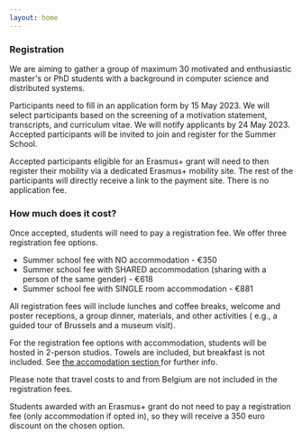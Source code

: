 ```yaml
---
layout: home
---
```


### Registration

We are aiming to gather a group of maximum 30 motivated and enthusiastic master's or PhD students with a background in computer science and distributed systems.

Participants need to fill in an application form by 15 May 2023. We will select participants based on the screening of a motivation statement, transcripts, and curriculum vitae. We will notify applicants by 24 May 2023. Accepted participants will be invited to join and register for the Summer School.

Accepted participants eligible for an Erasmus+ grant will need to then register their mobility via a dedicated Erasmus+ mobility site. The rest of the participants will directly receive a link to the payment site. There is no application fee.

<!-- You can apply below. -->

### How much does it cost?
Once accepted, students will need to pay a registration fee. We offer three registration fee options.

- Summer school fee with NO accommodation - €350
- Summer school fee with SHARED accommodation (sharing with a person of the same gender) - €618
- Summer school fee with SINGLE room accommodation - €881

All registration fees will include lunches and coffee breaks, welcome and poster receptions, a group dinner, materials, and other activities ( e.g., a guided tour of Brussels and a museum visit).

For the registration fee options with accommodation, students will be hosted in 2-person studios.  Towels are included, but breakfast is not included. See <a href="https://soft.vub.ac.be/dare23/location/"> the accomodation section </a> for further info.

Please note that travel costs to and from Belgium are not included in the registration fees.

Students awarded with an Erasmus+ grant do not need to pay a registration fee (only accommodation if opted in), so they will receive a 350 euro discount on the chosen option.